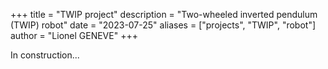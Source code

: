 +++
title = "TWIP project"
description = "Two-wheeled inverted pendulum (TWIP) robot"
date = "2023-07-25"
aliases = ["projects", "TWIP", "robot"]
author = "Lionel GENEVE"
+++

In construction...